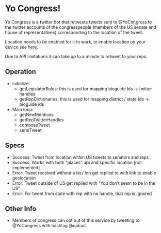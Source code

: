# Yo Congress!

Yo Congress is a twitter bot that retweets tweets sent to @YoCongress to the twitter
accounts of the congresspeople (members of the US senate and house of representatives)
corresponding to the location of the tweet.

Location needs to be enabled for it to work, to enable location on your device
see [here](https://support.twitter.com/articles/122236).

Due to API limitations it can take up to a minute to retweet to your reps.

## Operation

- Initialize:
  - getLegislatorRoles: this is used for mapping bioguide Ids -> twitter handles
  - getRepDictionaries: this is used for mapping district / state Ids -> bioguide ids
- Main loop:
  - getNewMentions
  - getRepTwitterHandles
  - composeTweet
  - sendTweet

## Specs

- Success: Tweet from location within US tweets to senators and reps
- Success: Works with both "places" api and specific location [not implemented]
- Error: Tweet received without a lat / lon get replied to with link to enable geolocation
- Error: Tweet outside of US get replied with "You don't seem to be in the US"
- Error: For tweet from state with rep with no handle, that rep is ignored

## Other Info

- Members of congress can opt out of this service by tweeting to @YoCongress
with hashtag @optout.
